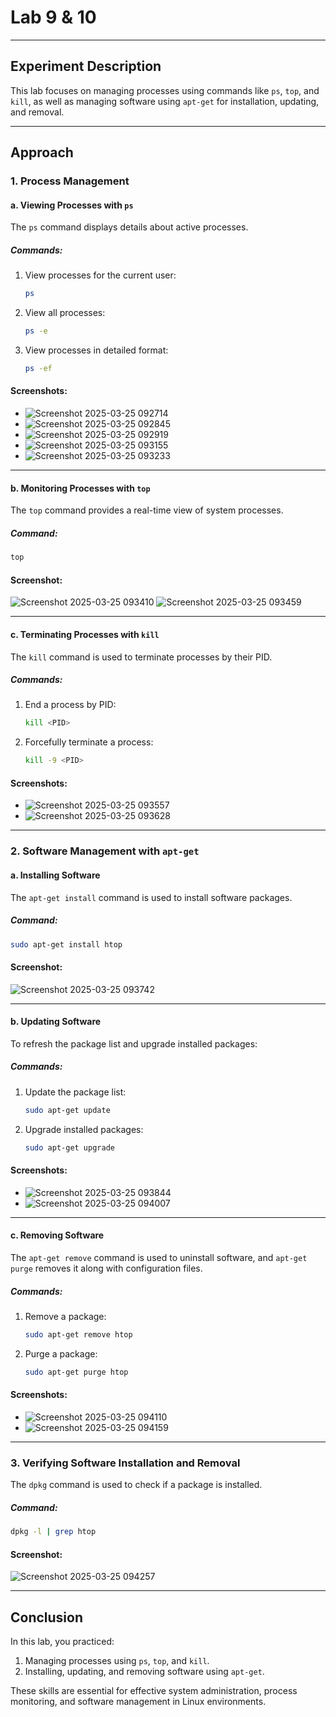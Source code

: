 # Lab 9 & 10

---

## Experiment Description
This lab focuses on managing processes using commands like `ps`, `top`, and `kill`, as well as managing software using `apt-get` for installation, updating, and removal.

---

## Approach

### 1. Process Management

#### a. Viewing Processes with `ps`
The `ps` command displays details about active processes.

##### Commands:
1. View processes for the current user:
   ```bash
   ps
   ```
2. View all processes:
   ```bash
   ps -e
   ```
3. View processes in detailed format:
   ```bash
   ps -ef
   ```

#### Screenshots:
- ![Screenshot 2025-03-25 092714](https://github.com/user-attachments/assets/cea39f0e-ba45-4f16-a8eb-a69a01466840)
- ![Screenshot 2025-03-25 092845](https://github.com/user-attachments/assets/075394d2-9eaf-46ec-9535-59f05f1fd28b)
- ![Screenshot 2025-03-25 092919](https://github.com/user-attachments/assets/2342e3f4-0d29-47ae-b896-5e7ab65de91c)
- ![Screenshot 2025-03-25 093155](https://github.com/user-attachments/assets/df079cd1-3b48-40c4-afba-35e8bf444097)
- ![Screenshot 2025-03-25 093233](https://github.com/user-attachments/assets/19927f90-5e47-4b53-b8be-c008b83b8ead)

---

#### b. Monitoring Processes with `top`
The `top` command provides a real-time view of system processes.

##### Command:
```bash
top
```

#### Screenshot:
![Screenshot 2025-03-25 093410](https://github.com/user-attachments/assets/26044bc2-455f-41ab-a328-4a5c5fb08156)
![Screenshot 2025-03-25 093459](https://github.com/user-attachments/assets/b8f1c227-1605-4f8d-97e1-b8b01581f2c7)

---

#### c. Terminating Processes with `kill`
The `kill` command is used to terminate processes by their PID.

##### Commands:
1. End a process by PID:
   ```bash
   kill <PID>
   ```
2. Forcefully terminate a process:
   ```bash
   kill -9 <PID>
   ```

#### Screenshots:
- ![Screenshot 2025-03-25 093557](https://github.com/user-attachments/assets/92e287ec-f54e-481e-9144-cff4041a49ea)
- ![Screenshot 2025-03-25 093628](https://github.com/user-attachments/assets/37187f19-ce0d-4dd4-81d6-53ea6c884fa7)


---

### 2. Software Management with `apt-get`

#### a. Installing Software
The `apt-get install` command is used to install software packages.

##### Command:
```bash
sudo apt-get install htop
```

#### Screenshot:
![Screenshot 2025-03-25 093742](https://github.com/user-attachments/assets/3650b182-5255-48f3-82ee-8c6e8ead87f8)

---

#### b. Updating Software
To refresh the package list and upgrade installed packages:

##### Commands:
1. Update the package list:
   ```bash
   sudo apt-get update
   ```
2. Upgrade installed packages:
   ```bash
   sudo apt-get upgrade
   ```

#### Screenshots:
- ![Screenshot 2025-03-25 093844](https://github.com/user-attachments/assets/c25fbc6c-81b6-4884-b36d-9c21ae2a89a2)
- ![Screenshot 2025-03-25 094007](https://github.com/user-attachments/assets/e87800ad-faf6-4ab9-adfa-24da6343a924)

---

#### c. Removing Software
The `apt-get remove` command is used to uninstall software, and `apt-get purge` removes it along with configuration files.

##### Commands:
1. Remove a package:
   ```bash
   sudo apt-get remove htop
   ```
2. Purge a package:
   ```bash
   sudo apt-get purge htop
   ```

#### Screenshots:
- ![Screenshot 2025-03-25 094110](https://github.com/user-attachments/assets/ef919faa-a6e4-458c-86d6-43b12fe538e2)
- ![Screenshot 2025-03-25 094159](https://github.com/user-attachments/assets/4673a1d1-2d0e-4324-9292-a38cc89279bb)


---

### 3. Verifying Software Installation and Removal
The `dpkg` command is used to check if a package is installed.

##### Command:
```bash
dpkg -l | grep htop
```

#### Screenshot:
![Screenshot 2025-03-25 094257](https://github.com/user-attachments/assets/4aad4889-9a9a-4dc7-8b11-8f60845f7e08)

---

## Conclusion
In this lab, you practiced:
1. Managing processes using `ps`, `top`, and `kill`.
2. Installing, updating, and removing software using `apt-get`.

These skills are essential for effective system administration, process monitoring, and software management in Linux environments.
